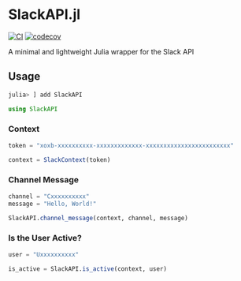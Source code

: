 # SlackAPI.jl

[![CI](https://github.com/psrenergy/SlackAPI.jl/actions/workflows/CI.yml/badge.svg)](https://github.com/psrenergy/SlackAPI.jl/actions/workflows/CI.yml)
[![codecov](https://codecov.io/gh/psrenergy/SlackAPI.jl/graph/badge.svg?token=VCTHLKP4I4)](https://codecov.io/gh/psrenergy/SlackAPI.jl)

A minimal and lightweight Julia wrapper for the Slack API

## Usage

```julia
julia> ] add SlackAPI
```

```julia
using SlackAPI
```

### Context

```julia
token = "xoxb-xxxxxxxxxx-xxxxxxxxxxxxx-xxxxxxxxxxxxxxxxxxxxxxxx"

context = SlackContext(token)
```

### Channel Message

```julia
channel = "Cxxxxxxxxxx"
message = "Hello, World!"

SlackAPI.channel_message(context, channel, message)
```

### Is the User Active?

```julia
user = "Uxxxxxxxxxx"

is_active = SlackAPI.is_active(context, user)
```
